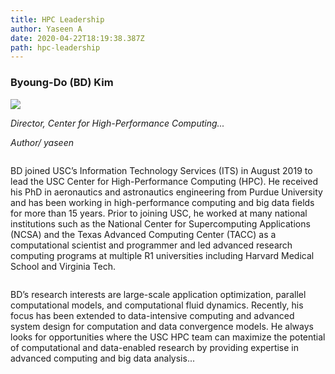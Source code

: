 ```yaml
---
title: HPC Leadership
author: Yaseen A
date: 2020-04-22T18:19:38.387Z
path: hpc-leadership
---
```

### Byoung-Do (BD) Kim

![](/images/gatsby-astronaut.png)

*Director, Center for High-Performance Computing...*

*Author/ yaseen*

<section id="content_main" class="content_main grid_9">
     <div class="content_padding">
        <div class="paragraph-1" style="display: flex">
            <p>BD joined USC’s Information Technology Services (ITS) in August 2019 to lead the USC Center for High-Performance Computing (HPC). He received his PhD in aeronautics and astronautics engineering from Purdue University and has been working in high-performance computing and big data fields for more than 15 years. Prior to joining USC, he worked at many national institutions such as the National Center for Supercomputing Applications (NCSA) and the Texas Advanced Computing Center (TACC) as a computational scientist and programmer and led advanced research computing programs at multiple R1 universities including Harvard Medical School and Virginia Tech.</p>
        </div>
        <p>BD’s research interests are large-scale application optimization, parallel computational models, and computational fluid dynamics. Recently, his focus has been extended to data-intensive computing and advanced system design for computation and data convergence models. He always looks for opportunities where the USC HPC team can maximize the potential of computational and data-enabled research by providing expertise in advanced computing and big data analysis...</p>
    </div>
</section>